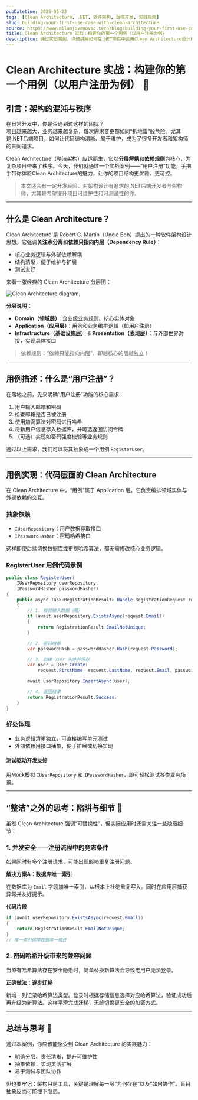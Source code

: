 ```yaml
---
pubDatetime: 2025-05-23
tags: [Clean Architecture, .NET, 软件架构, 后端开发, 实践指南]
slug: building-your-first-use-case-with-clean-architecture
source: https://www.milanjovanovic.tech/blog/building-your-first-use-case-with-clean-architecture
title: Clean Architecture 实战：构建你的第一个用例（以用户注册为例）
description: 通过实战案例，详细讲解如何在.NET项目中运用Clean Architecture设计用户注册功能，提升代码可维护性与结构化能力。
---
```


# Clean Architecture 实战：构建你的第一个用例（以用户注册为例） 🚀

## 引言：架构的混沌与秩序

在日常开发中，你是否遇到过这样的困扰？  
项目越来越大，业务越来越复杂，每次需求变更都如同“拆地雷”般危险。尤其是.NET后端项目，如何让代码结构清晰、易于维护，成为了很多开发者和架构师的共同追求。

Clean Architecture（整洁架构）应运而生，它以**分层解耦**和**依赖规则**为核心，为复杂项目带来了秩序。今天，我们就通过一个实战案例——“用户注册”功能，手把手带你体验Clean Architecture的魅力，让你的项目结构更优雅、更可控。

> 本文适合有一定开发经验、对架构设计有追求的.NET后端开发者与架构师，尤其是希望提升项目可维护性和可测试性的你。

---

## 什么是 Clean Architecture？

Clean Architecture 是 Robert C. Martin（Uncle Bob）提出的一种软件架构设计思想。它强调**关注点分离**和**依赖只指向内层（Dependency Rule）**：

- 核心业务逻辑与外部依赖解耦
- 结构清晰，便于维护与扩展
- 测试友好

来看一张经典的 Clean Architecture 分层图：

![Clean Architecture diagram.](https://www.milanjovanovic.tech/blogs/mnw_098/clean_architecture.png?imwidth=3840)

**分层说明：**

- **Domain（领域层）**：企业级业务规则、核心实体对象
- **Application（应用层）**：用例和业务编排逻辑（如用户注册）
- **Infrastructure（基础设施层）** & **Presentation（表现层）**：与外部世界对接，实现具体接口

> 依赖规则：“依赖只能指向内层”，即越核心的层越独立！

---

## 用例描述：什么是“用户注册”？

在落地之前，先来明确“用户注册”功能的核心需求：

1. 用户输入邮箱和密码
2. 检查邮箱是否已被注册
3. 使用加密算法对密码进行哈希
4. 将新用户信息存入数据库，并可选返回访问令牌
5. （可选）实现如密码强度校验等业务规则

通过以上需求，我们可以将其抽象成一个用例 `RegisterUser`。

---

## 用例实现：代码层面的 Clean Architecture

在 Clean Architecture 中，“用例”属于 Application 层。它负责编排领域实体与外部依赖的交互。

### 抽象依赖

- `IUserRepository`：用户数据存取接口
- `IPasswordHasher`：密码哈希接口

这样即使后续切换数据库或更换哈希算法，都无需修改核心业务逻辑。

### RegisterUser 用例代码示例

```csharp
public class RegisterUser(
    IUserRepository userRepository,
    IPasswordHasher passwordHasher)
{
    public async Task<RegistrationResult> Handle(RegistrationRequest request)
    {
        // 1. 校验输入数据（略）
        if (await userRepository.ExistsAsync(request.Email))
        {
            return RegistrationResult.EmailNotUnique;
        }

        // 2. 密码哈希
        var passwordHash = passwordHasher.Hash(request.Password);

        // 3. 创建 User 实体并保存
        var user = User.Create(
            request.FirstName, request.LastName, request.Email, passwordHash);

        await userRepository.InsertAsync(user);

        // 4. 返回结果
        return RegistrationResult.Success;
    }
}
```

### 好处体现

- 业务逻辑清晰独立，可直接编写单元测试
- 外部依赖用接口抽象，便于扩展或切换实现

#### 测试驱动开发友好

用Mock模拟 `IUserRepository` 和 `IPasswordHasher`，即可轻松测试各类业务场景。

---

## “整洁”之外的思考：陷阱与细节 🧐

虽然 Clean Architecture 强调“可替换性”，但实际应用时还需关注一些隐蔽细节：

### 1. 并发安全——注册流程中的竞态条件

如果同时有多个注册请求，可能出现邮箱重复注册问题。

**解决方案A：数据库唯一索引**

在数据库为 `Email` 字段加唯一索引，从根本上杜绝重复写入。同时在应用层捕获异常并友好提示。

**代码片段**

```csharp
if (await userRepository.ExistsAsync(request.Email))
{
    return RegistrationResult.EmailNotUnique;
}
// 唯一索引保障数据库一致性
```

### 2. 密码哈希升级带来的兼容问题

当原有哈希算法存在安全隐患时，简单替换新算法会导致老用户无法登录。

**正确做法：逐步迁移**

新增一列记录哈希算法类型。登录时根据存储信息选择对应哈希算法，验证成功后再升级为新算法。这样平滑完成迁移，无缝切换更安全的加密方式。

---

## 总结与思考 🌱

通过本案例，你应该能感受到 Clean Architecture 的实践魅力：

- 明确分层、责任清晰，提升可维护性
- 抽象依赖，实现灵活扩展
- 易于测试与团队协作

但也要牢记：架构只是工具，关键是理解每一层“为何存在”以及“如何协作”。盲目抽象反而可能埋下隐患。
